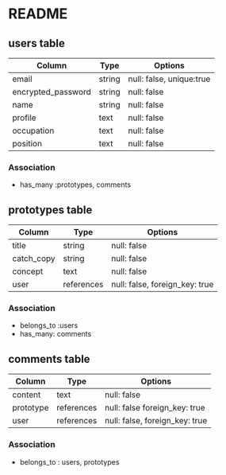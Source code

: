 # README

## users table
|Column             |Type        |Options                        |
|-------------------|------------|-------------------------------|
|email              |string      |null: false, unique:true       |
|encrypted_password |string      |null: false                    |
|name               |string      |null: false                    |
|profile            |text        |null: false                    |
|occupation         |text        |null: false                    |
|position           |text        |null: false                    |

### Association
- has_many :prototypes, comments


## prototypes table
|Column             |Type        |Options                        |
|-------------------|------------|-------------------------------|
|title              |string      |null: false                    |
|catch_copy         |string      |null: false                    |
|concept            |text        |null: false                    |
|user               |references  |null: false, foreign_key: true |

### Association
- belongs_to :users
- has_many: comments


## comments table
|Column             |Type        |Options                        |
|-------------------|------------|-------------------------------|
|content            |text        |null: false                    |
|prototype          |references  |null: false  foreign_key: true |
|user               |references  |null: false, foreign_key: true |

### Association
- belongs_to : users, prototypes
